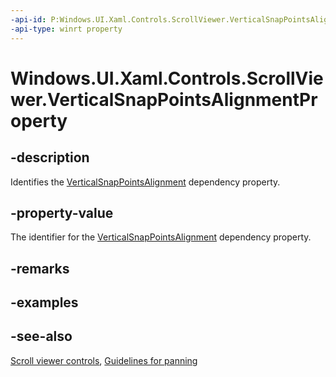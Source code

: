 ```yaml
---
-api-id: P:Windows.UI.Xaml.Controls.ScrollViewer.VerticalSnapPointsAlignmentProperty
-api-type: winrt property
---
```


<!-- Property syntax
public Windows.UI.Xaml.DependencyProperty VerticalSnapPointsAlignmentProperty { get; }
-->

# Windows.UI.Xaml.Controls.ScrollViewer.VerticalSnapPointsAlignmentProperty

## -description
Identifies the [VerticalSnapPointsAlignment](scrollviewer_verticalsnappointsalignment.md) dependency property.



## -property-value
The identifier for the [VerticalSnapPointsAlignment](scrollviewer_verticalsnappointsalignment.md) dependency property.

## -remarks

## -examples

## -see-also

[Scroll viewer controls](/windows/uwp/design/controls-and-patterns/scroll-controls), [Guidelines for panning](/windows/uwp/design/input/guidelines-for-panning)
